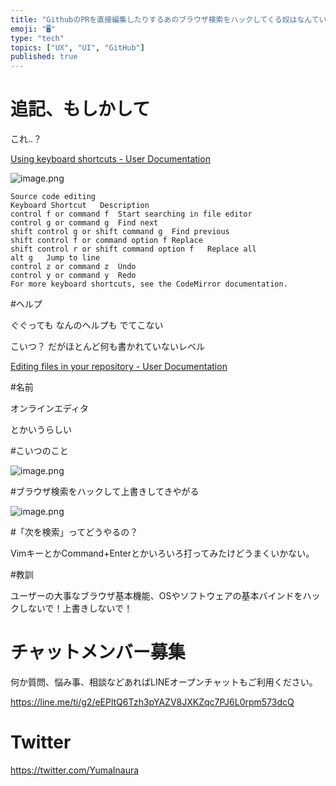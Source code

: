 ```yaml
---
title: "GithubのPRを直接編集したりするあのブラウザ検索をハックしてくる奴はなんていうの？ヘルプは？ショートカットは？"
emoji: "🖥"
type: "tech"
topics: ["UX", "UI", "GitHub"]
published: true
---
```



# 追記、もしかして

これ‥？

[Using keyboard shortcuts - User Documentation](https://help.github.com/articles/using-keyboard-shortcuts/)

![image.png](https://qiita-image-store.s3.amazonaws.com/0/89618/ec94865c-233c-6dc9-6f6a-d9f60499887d.png)


```
Source code editing
Keyboard Shortcut	Description
control f or command f	Start searching in file editor
control g or command g	Find next
shift control g or shift command g	Find previous
shift control f or command option f	Replace
shift control r or shift command option f	Replace all
alt g	Jump to line
control z or command z	Undo
control y or command y	Redo
For more keyboard shortcuts, see the CodeMirror documentation.
```

#ヘルプ

ぐぐっても
なんのヘルプも
でてこない

こいつ？ だがほとんど何も書かれていないレベル

[Editing files in your repository - User Documentation](https://help.github.com/articles/editing-files-in-your-repository/)

#名前

オンラインエディタ

とかいうらしい

#こいつのこと

![image.png](https://qiita-image-store.s3.amazonaws.com/0/89618/8ef3cc02-eab3-1961-af9f-af09711ca8c2.png)

#ブラウザ検索をハックして上書きしてきやがる

![image.png](https://qiita-image-store.s3.amazonaws.com/0/89618/e572a1ec-8bec-0aac-a59a-a5591a652e70.png)

#「次を検索」ってどうやるの？

VimキーとかCommand+Enterとかいろいろ打ってみたけどうまくいかない。

#教訓

ユーザーの大事なブラウザ基本機能、OSやソフトウェアの基本バインドをハックしないで！上書きしないで！








<!-- Update From Qiita API -->

# チャットメンバー募集


何か質問、悩み事、相談などあればLINEオープンチャットもご利用ください。

https://line.me/ti/g2/eEPltQ6Tzh3pYAZV8JXKZqc7PJ6L0rpm573dcQ





# Twitter


https://twitter.com/YumaInaura


<!-- Update From Qiita API -->


